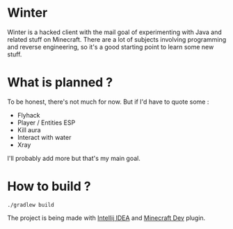 # Winter

Winter is a hacked client with the mail goal of experimenting with Java and related stuff on Minecraft.
There are a lot of subjects involving programming and reverse engineering, so it's a good starting point to learn some new stuff.

# What is planned ?

To be honest, there's not much for now. But if I'd have to quote some :
- Flyhack
- Player / Entities ESP
- Kill aura
- Interact with water
- Xray

I'll probably add more but that's my main goal.

# How to build ?

`./gradlew build`

The project is being made with [Intellij IDEA](https://www.jetbrains.com/idea/) and [Minecraft Dev](https://mcdev.io) plugin.